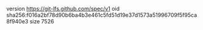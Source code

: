 version https://git-lfs.github.com/spec/v1
oid sha256:f016a2bf78d90b6ba4b3e461c5fd51d19e37d1573a51996709f5f95ca8f940e3
size 7526
